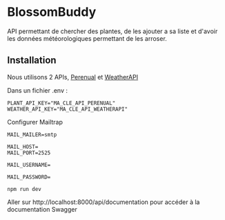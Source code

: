 # BlossomBuddy

API permettant de chercher des plantes, de les ajouter a sa liste et d'avoir les données météorologiques permettant de les arroser.

## Installation 

Nous utilisons 2 APIs, [Perenual](https://perenual.com/) et [WeatherAPI](https://www.weatherapi.com/my/)

Dans un fichier .env :

```
PLANT_API_KEY="MA_CLE_API_PERENUAL"
WEATHER_API_KEY="MA_CLE_API_WEATHERAPI"
```

Configurer Mailtrap

```
MAIL_MAILER=smtp

MAIL_HOST=
MAIL_PORT=2525

MAIL_USERNAME=

MAIL_PASSWORD=
```



```
npm run dev
```

Aller sur http://localhost:8000/api/documentation pour accéder à la documentation Swagger